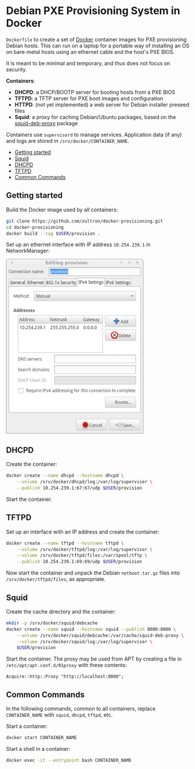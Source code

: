# Debian PXE Provisioning System in Docker

`Dockerfile` to create a set of [Docker][docker] container images for
PXE provisioning Debian hosts.  This can run on a laptop for a
portable way of installing an OS on bare-metal hosts using an ethernet
cable and the host's PXE BIOS.

It is meant to be minimal and temporary, and thus does not focus on
security.

**Containers**:

- **DHCPD**:  a DHCP/BOOTP server for booting hosts from a PXE BIOS
- **TFTPD**:  a TFTP server for PXE boot images and configuration
- **HTTPD**:  (not yet implemented) a web server for Debian installer
  preseed files
- **Squid**:  a proxy for caching Debian/Ubuntu packages, based on the
  [squid-deb-proxy][sdb] package

Containers use `supervisord` to manage services.  Application data (if
any) and logs are stored in `/srv/docker/CONTAINER_NAME`.

[docker]: https://www.docker.com/
[sdb]: https://packages.debian.org/jessie/squid-deb-proxy

- [Getting started](#getting-started)
- [Squid](#squid)
- [DHCPD](#dhcpd)
- [TFTPD](#tftpd)
- [Common Commands](#common-commands)

## Getting started

Build the Docker image used by all containers:

```bash
git clone https://github.com/zultron/docker-provisioning.git
cd docker-provisioning
docker build --tag $USER/provision .
```

Set up an ethernet interface with IP address `10.254.239.1` in
NetworkManager:

![NetworkManager manual config][nm-img]

[nm-img]: common/nm-manual-config.png

## DHCPD

Create the container:

```bash
docker create --name dhcpd --hostname dhcpd \
	--volume /srv/docker/dhcpd/log:/var/log/supervisor \
	--publish 10.254.239.1:67:67/udp $USER/provision
```

Start the container.

## TFTPD

Set up an interface with an IP address and create the container:

```bash
docker create --name tftpd --hostname tftpd \
	--volume /srv/docker/tftpd/log:/var/log/supervisor \
	--volume /srv/docker/tftpd/files:/var/spool/tftp \
	--publish 10.254.239.1:69:69/udp $USER/provision
```

Now start the container and unpack the Debian `netboot.tar.gz` files
into `/srv/docker/tftpd/files`, as appropriate.

## Squid

Create the cache directory and the container:

```bash
mkdir -p /srv/docker/squid/debcache
docker create --name squid --hostname squid --publish 8000:8000 \
	--volume /srv/docker/squid/debcache:/var/cache/squid-deb-proxy \
	--volume /srv/docker/squid/log:/var/log/supervisor \
	$USER/provision
```

Start the container.  The proxy may be used from APT by creating a
file in `/etc/apt/apt.conf.d/01proxy` with these contents:

```
Acquire::http::Proxy "http://localhost:8000";
```

## Common Commands

In the following commands, common to all containers, replace
`CONTAINER_NAME` with `squid`, `dhcpd`, `tftpd`, etc.

Start a container:

```bash
docker start CONTAINER_NAME
```

Start a shell in a container:

```bash
docker exec -it --entrypoint bash CONTAINER_NAME
```
